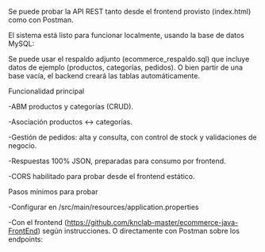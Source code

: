 Se puede probar la API REST tanto desde el frontend provisto (index.html) como con Postman.

El sistema está listo para funcionar localmente, usando la base de datos MySQL:

Se puede usar el respaldo adjunto (ecommerce_respaldo.sql) que incluye datos de ejemplo (productos, categorías, pedidos).
O bien partir de una base vacía, el backend creará las tablas automáticamente.

Funcionalidad principal


-ABM productos y categorías (CRUD).

-Asociación productos ↔ categorías.

-Gestión de pedidos: alta y consulta, con control de stock y validaciones de negocio.

-Respuestas 100% JSON, preparadas para consumo por frontend.

-CORS habilitado para probar desde el frontend estático.

Pasos mínimos para probar


-Configurar en /src/main/resources/application.properties

-Con el frontend (https://github.com/knclab-master/ecommerce-java-FrontEnd) según instrucciones. O directamente con Postman sobre los endpoints:
